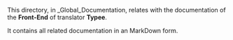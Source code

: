 This directory, in _Global_Documentation, relates with the documentation of 
the __Front-End__ of translator __Typee__.

It contains all related documentation in an MarkDown form.
